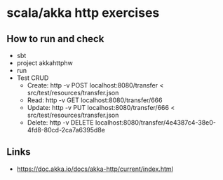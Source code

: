 # scala/akka http exercises

## How to run and check

- sbt
- project akkahttphw
- run
- Test CRUD
  - Create: http -v POST localhost:8080/transfer < src/test/resources/transfer.json
  - Read: http -v GET localhost:8080/transfer/666
  - Update: http -v PUT localhost:8080/transfer/666 < src/test/resources/transfer.json 
  - Delete: http -v DELETE localhost:8080/transfer/4e4387c4-38e0-4fd8-80cd-2ca7a6395d8e
 

## Links

- https://doc.akka.io/docs/akka-http/current/index.html
